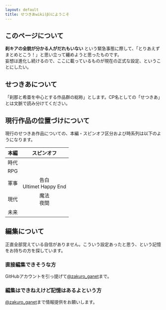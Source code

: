 ```yaml
---
layout: default
title: せつきあwiki(β)にようこそ
---
```


## このページについて
**刹キアの全貌が分かる人がだれもいない** という緊急事態に際して、「とりあえずまとめとこう！」と思い立って纏めようと思ったものです。<br>
妄想は進化し続けるので、ここに載っているものが現在の正式な設定、ということにしたい。

## せつきあについて
「刹那と希亜を中心とする作品群の総称」とします。CP名としての「せつきあ」とは文脈で読み分けてください。

## 現行作品の位置づけについて
現行のせつきあ作品についての、本編・スピンオフ区分および時系列は以下のようになります。<br>

|  本編  |  スピンオフ  |
| :----: | :----: |
|  時代  |  　  |
|  RPG  |  　  |
|  軍事  |  告白<br>Ultimet Happy End  |
|  現代  |  魔法<br>夜間  |
|  未来  |  　  |


## 編集について
正直全部覚えている自信がありません。こういう設定あったと思う、という記憶をお持ちの方を探しています。
### 直接編集できそうな方
GitHubアカウントを引っ提げて[@zakuro_ganet](https://twitter.com/zakuro_ganet)まで。
### 編集はできねえけど記憶はあるよという方
[@zakuro_ganet](https://twitter.com/zakuro_ganet)まで情報提供をお願いします。
